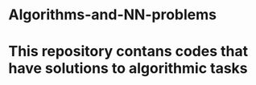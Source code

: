 # Algorithms-and-NN-problems
# This repository contans codes that have solutions to algorithmic tasks
